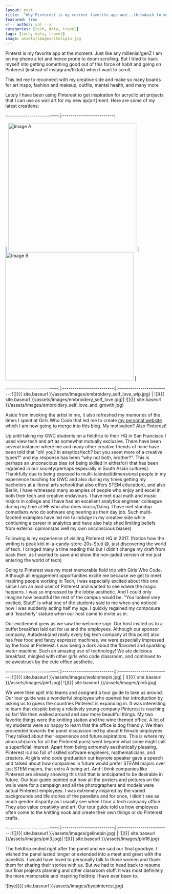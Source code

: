 ```yaml
---
layout: post
title:  "Why Pinterest is my current favorite app and...throwback to my time visiting their HQ in SF"
featured: true
<!-- author: sal -->
categories: [tech, data, travel]
tags: [tech, data, travel]
image: assets/images/stutipin.jpg
---
```

Pinterst is my favorite app at the moment. Just like any millenial/genZ I am on my phone a lot and hence prone to doom scrolling. But I tried to hack myself into getting something good out of this force of habit and going on Pinterest (instead of instagram/tiktok) when I want to scroll.

This led me to reconnect with my creative side and make so many boards for art inspo, fashion and makeup, outfits, mental health, and many more

Lately I have been using Pinterest to get inspiration for acryclic art projects that I can use as wall art for my new ap{art}ment. Here are some of my latest creations:

:-------------------------:|:-------------------------:
<!-- ![a]({{ site.baseurl }}/assets/images/embroidery-art-1.JPG)  |  ![b]({{ site.baseurl }}/assets/images/embroidery-art-2.jpg) -->
| <img src="{{ site.baseurl }}/assets/images/embroidery-art-1.JPG" alt="Image A" width="400" /> | <img src="{{ site.baseurl }}/assets/images/embroidery-art-2.jpg" alt="Image B" width="400" /> |

:-------------------------:|:-------------------------:|:-------------------------:
![]({{ site.baseurl }}/assets/images/embroidery_self_love_wip.jpg)  |  ![]({{ site.baseurl }}/assets/images/embroidery_self_love.jpg)|  ![]({{ site.baseurl }}/assets/images/embroidery_self_love_and_growth.jpg)

Aside from invoking the artist in me, it also refreshed my memories of the times I spent at Girls Who Code that led me to create [my personal website](https://stuti113.github.io/index.html) which I am now going to merge into this blog. My motivation? Also Pinterest! 

Up until taking my GWC students on a fieldtrip to their HQ in San Francisco I used view tech and art as somewhat mutually exclusive. There have been several instance where me and many other creative friends of mine have been told that "oh! you? in anaytics/tech? but you seem more of a creative types?" and my response has been "why not both, brother?". This is perhaps an unconscious bias (of being skilled in either/or) that has been ingrained in our society(perhaps especially in South Asian cultures). Thankfully due to being exposed to multi-talented/dimensional people in my experience teaching for GWC and also during my times getting my bachelors at a liberal arts school(that also offers STEM education), and also Berlin, I have witnessed many examples of people who enjoy and excel in both their tech and creative endavours. I have met dual math and music majors in college and I have had an excellent analytics engineer colleague during my time at HF who also does music/DJing. I have met standup comedians who do software engineering as their day job. Such multi-faceted examples have led me to indulge in my creative side while contiuning a career in analytics and have also help shed limiting beliefs from external opinions(as well my own unconscious biases)

Following is my experience of visiting Pinterest HQ in 2017. (Notice how the writing is peak kid-in-a-candy-store-20s-Stuti 😅, just discovering the world of tech. I cringed many a time reading this but I didn't change my draft from back then, as I wanted to save and show the non-jaded version of me just entering the world of tech)

Going to Pinterest was my most memorable field trip with Girls Who Code. Although all engagement opportunities excite me because we get to meet inspiring people working in Tech, I was especially excited about this one since I am an avid user of Pinterest and wanted to see where the magic happens. I was so impressed by the lobby aesthetic. And I could only imagine how beautiful the rest of the campus would be. "You looked very excited, Stuti!" is what one of the students said to me when she noticed how I was suddenly acting half my age. I quickly regained my composure and 'teacherly' stature when our host came to invite us in.

Our excitement grew as we saw the welcome sign. Our host invited us to a buffet breakfast laid out for us and the employees. Although our sponsor company, Autodesk(and really every big tech company at this point) also has free food and fancy espresso machines, we were especially impressed by the food at Pinterest. I was being a dork about the flavored and sparkling water machine. Such an amazing use of technology! We ate delicious breakfast, mingled with other girls who code classroom, and continued to be awestruck by the cute office aesthetic.

:-------------------------:|:-------------------------:|:-------------------------:
![]({{ site.baseurl }}/assets/images/welcomepin.jpg)  |  ![]({{ site.baseurl }}/assets/images/pin1.jpg)|  ![]({{ site.baseurl }}/assets/images/pin5.jpg)


We were then split into teams and assigned a tour guide to take us around. Our tour guide was a wonderful pinployee who opened her introduction by asking us to guess the countries Pinterest is expanding in. It was interesting to learn that despite being a relatively young company Pinterest is reaching so far! We then walked around and saw more beautiful things. My two favorite things were the knitting station and the wine themed office. A lot of my students were so happy to learn that the office is dog friendly. We then proceeded towards the panel discussion led by about 6 female pinployees. They talked about their experience and future aspirations. This is where my pincrush(sorry for all the Pinterest puns) went beyond what some might call a superficial interest. Apart from being extremely aesthetically pleasing, Pinterest is also full of skilled software engineers, mathematicians, and creators. At girls who code graduation our keynote speaker gave a speech and talked about how companies in future would prefer STEAM majors over just STEM majors, that extra A being art. And I think companies like Pinterest are already showing this trait that is anticipated to be desirable in future. Our tour guide pointed out how all the posters and pictures on the walls were for a campaign and all the photographers and models were actual Pinterest employees. I was extremely inspired by the varied backgrounds and life stories of the panelists and for once, I didn't see as much gender disparity as I usually see when I tour a tech company office. They also value creativity and art. Our tour guide told us how employees often come to the knitting nook and create their own things or do Pinterest crafts.

:-------------------------:|:-------------------------:|:-------------------------:
![]({{ site.baseurl }}/assets/images/gelinepin.jpg)  |  ![]({{ site.baseurl }}/assets/images/pin3.jpg)|  ![]({{ site.baseurl }}/assets/images/pin16.jpg)

The fieldtrip ended right after the panel and we said our final goodbye. I wished the panel lasted longer or extended into a meet and greet with the panelists. I would have loved to personally talk to those women and thank them for sharing their stories with us. But we had to head back to resume our final projects planning and other classroom stuff. It was most definitely the more memorable and inspiring fieldtrip I have ever been to.

![bye]({{ site.baseurl }}/assets/images/byepinterest.jpg)

